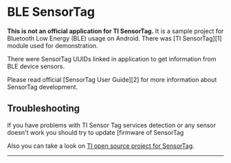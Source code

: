 BLE SensorTag
==============

**This is not an official application for TI SensorTag.** It is a sample project for Bluetooth Low Energy (BLE) usage on Android. There was [TI SensorTag][1] module used for demonstration.

There were SensorTag UUIDs linked in application to get information from BLE device sensors.

Please read official [SensorTag User Guide][2] for more information about SensorTag development.

## Troubleshooting
If you have problems with TI Sensor Tag services detection or any sensor doesn't work you should try to update [firmware of SensorTag

Also you can take a look on [TI open source project for SensorTag](http://git.ti.com/sensortag-android).

-------------------------------------------------------------------------------

